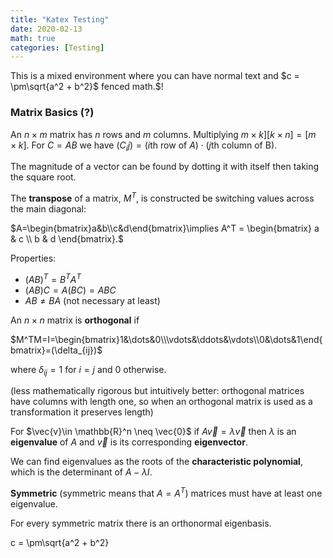 ```yaml
---
title: "Katex Testing"
date: 2020-02-13
math: true 
categories: [Testing]
---
```


This is a mixed environment where you can have normal text and $c = \pm\sqrt{a^2 + b^2}$ fenced math.$!

### Matrix Basics (?)


An $n\times m$ matrix has $n$ rows and $m$ columns. Multiplying $m\times k] [k \times n]=[m\times k].$ For $C=AB$ we have $(C_ij)=(i\text{th row of } A)\cdot (j\text{th column of B}).$

The magnitude of a vector can be found by dotting it with itself then taking the square root.

The **transpose** of a matrix, $M^T$, is constructed be switching values across the main diagonal:

$A=\begin{bmatrix}a&b\\c&d\end{bmatrix}\implies A^T = \begin{bmatrix} a & c \\ b & d \end{bmatrix}.$

Properties:

- $(AB)^T=B^TA^T$
- $(AB)C = A(BC) = ABC$
- $AB\neq BA$ (not necessary at least)

An $n\times n$ matrix is **orthogonal** if 

$M^TM=I=\begin{bmatrix}1&\dots&0\\\vdots&\ddots&\vdots\\0&\dots&1\end{bmatrix}=(\delta_{ij})$

where $\delta_{ij}=1$ for $i=j$ and 0 otherwise.

(less mathematically rigorous but intuitively better: orthogonal matrices have columns with length one, so when an orthogonal matrix is used as a transformation it preserves length)

For $\vec{v}\in \mathbb{R}^n \neq \vec{0}$ if $A\vec{v}=\lambda\vec{v}$ then $\lambda$ is an **eigenvalue** of $A$ and $\vec{v}$ is its corresponding **eigenvector**.

We can find eigenvalues as the roots of the **characteristic polynomial**, which is the determinant of $A-\lambda I.$

**Symmetric** (symmetric means that $A=A^T$) matrices must have at least one eigenvalue.

For every symmetric matrix there is an orthonormal eigenbasis.


c = \pm\sqrt{a^2 + b^2}